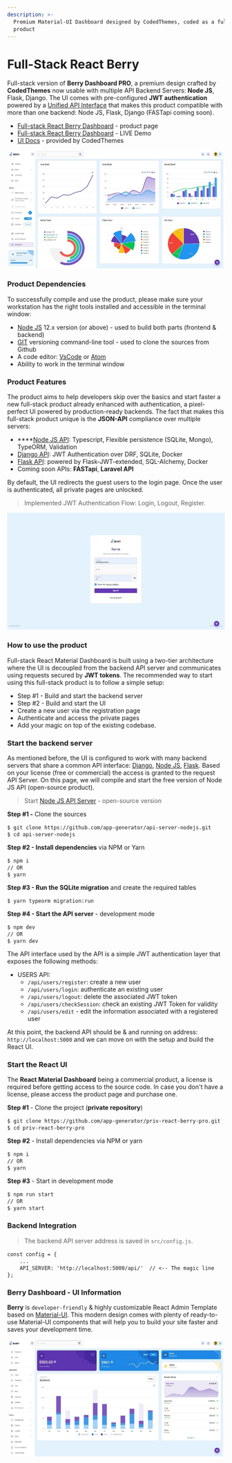 ```yaml
---
description: >-
  Premium Material-UI Dashboard designed by CodedThemes, coded as a full-stack
  product
---
```


# Full-Stack React Berry

Full-stack version of **Berry Dashboard PRO**, a premium design crafted by **CodedThemes** now usable with multiple API Backend Servers: **Node JS**, Flask, Django. The UI comes with pre-configured **JWT authentication** powered by a [Unified API Interface](../../boilerplate-code/api-server/api-unified-definition.md) that makes this product compatible with more than one backend: Node JS, Flask, Django \(FASTapi coming soon\).  

* [Full-stack React Berry Dashboard](https://appseed.us/full-stack/react-berry-dashboard) - product page
* [Full-stack React Berry Dashboard](https://fullstack-react-berry-dashboard.appseed-srv1.com/) - LIVE Demo
* [UI Docs](https://codedthemes.gitbook.io/berry/) - provided by CodedThemes

![Berry React Dashboard - Full-Stack Product ](../../.gitbook/assets/fullstack-berry-dashboard-charts-xs.jpg)



### Product Dependencies

To successfully compile and use the product, please make sure your workstation has the right tools installed and accessible in the terminal window:

* [Node JS](https://nodejs.org/en/) 12.x version \(or above\) - used to build both parts \(frontend & backend\)
* [GIT](https://git-scm.com/) versioning command-line tool - used to clone the sources from Github
* A code editor: [VsCode](https://code.visualstudio.com/) or [Atom](https://atom.io/)
* Ability to work in the terminal window   

### Product Features

The product aims to help developers skip over the basics and start faster a new full-stack product already enhanced with authentication, a pixel-perfect UI powered by production-ready backends. The fact that makes this full-stack product unique is the **JSON-API** compliance over multiple servers: 

* \*\*\*\*[Node JS API](../../boilerplate-code/api-server/node-js.md): Typescript, Flexible persistence \(SQLite, Mongo\), TypeORM, Validation
* [Django API](../../boilerplate-code/api-server/django.md): JWT Authentication over DRF, SQLite, Docker 
* [Flask API](../../boilerplate-code/api-server/flask.md): powered by Flask-JWT-extended, SQL-Alchemy, Docker
* Coming soon APIs: **FASTapi**, **Laravel API** 

By default, the UI redirects the guest users to the login page. Once the user is authenticated, all private pages are unlocked. 

> Implemented JWT Authentication Flow: Login, Logout, Register.

![Berry React Dashboard - Login Page. ](../../.gitbook/assets/fullstack-berry-dashboard-signup-xs.jpg)

### **How to use the product**

Full-stack React Material Dashboard is built using a two-tier architecture where the UI is decoupled from the backend API server and communicates using requests secured by **JWT tokens**. The recommended way to start using this full-stack product is to follow a simple setup: 

* Step \#1 - Build and start the backend server
* Step \#2 - Build and start the UI
* Create a new user via the registration page
* Authenticate and access the private pages
* Add your magic on top of the existing codebase. 



### Start the backend server

As mentioned before, the UI is configured to work with many backend servers that share a common API interface: [Django](../../boilerplate-code/api-server/django.md), [Node JS](../../boilerplate-code/api-server/node-js.md), [Flask](../../boilerplate-code/api-server/flask.md). Based on your license \(free or commercial\) the access is granted to the request API Server. On this page, we will compile and start the free version of Node JS API \(open-source product\). 

> Start [Node JS API Server](../../boilerplate-code/api-server/node-js.md) - open-source version

**Step \#1 -** Clone the sources

```text
$ git clone https://github.com/app-generator/api-server-nodejs.git
$ cd api-server-nodejs
```

**Step \#2 - Install dependencies** via NPM or Yarn

```text
$ npm i
// OR
$ yarn
```

**Step \#3 - Run the SQLite migration** and create the required tables

```text
$ yarn typeorm migration:run
```

**Step \#4 - Start the API server** - development mode

```text
$ npm dev
// OR
$ yarn dev
```

The API interface used by the API is a simple JWT authentication layer that exposes the following methods: 

* USERS API:
  * `/api/users/register`: create a new user
  * `/api/users/login`: authenticate an existing user
  * `/api/users/logout`: delete the associated JWT token
  * `/api/users/checkSession`: check an existing JWT Token for validity
  * `/api/users/edit` - edit the information associated with a registered user 

At this point, the backend API should be & and running on address: `http://localhost:5000`  and we can move on with the setup and build the React UI.



### Start the React UI

The **React Material Dashboard** being a commercial product, a license is required before getting access to the source code. In case you don't have a license, please access the product page and purchase one. 

**Step \#1** - Clone the project \(**private repository**\)

```text
$ git clone https://github.com/app-generator/priv-react-berry-pro.git
$ cd priv-react-berry-pro
```

**Step \#2** - Install dependencies via NPM or yarn

```text
$ npm i
// OR
$ yarn
```

**Step \#3** - Start in development mode

```text
$ npm run start 
// OR
$ yarn start
```

 

### Backend Integration

> The backend API server address is saved in `src/config.js`.

```text
const config = {
    ...
    API_SERVER: 'http://localhost:5000/api/'  // <-- The magic line
}; 
```



### Berry Dashboard - UI Information

**Berry** is `developer-friendly` & highly customizable React Admin Template based on [Material-UI](http://material-ui.com/).  This modern design comes with plenty of ready-to-use Material-UI components that will help you to build your site faster and saves your development time.

![Berry React - Dashboard Page. ](../../.gitbook/assets/fullstack-berry-dashboard-xs.jpg)

